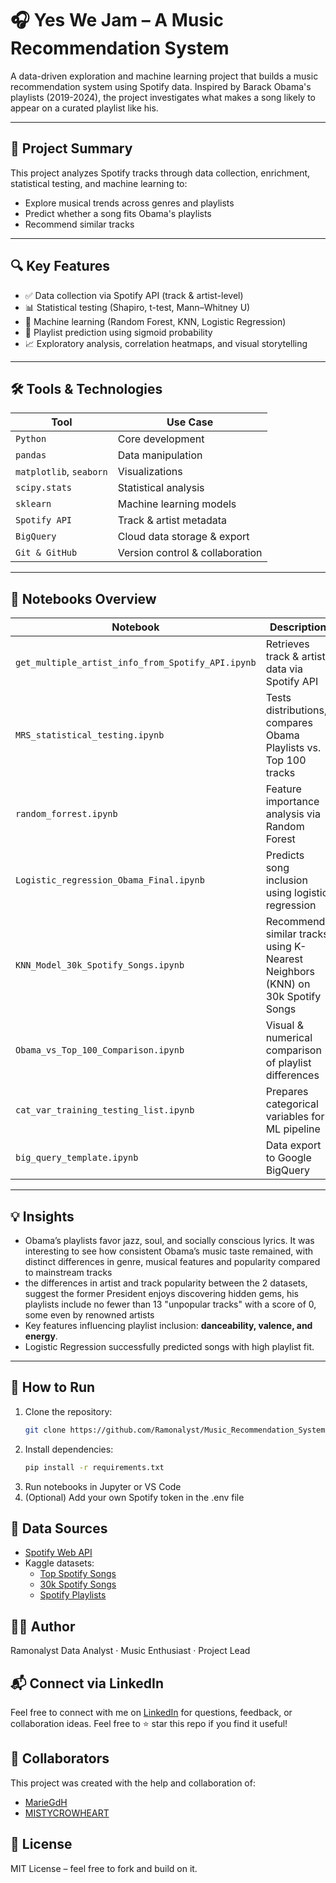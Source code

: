 # 🎧 Yes We Jam – A Music Recommendation System

A data-driven exploration and machine learning project that builds a music recommendation system using Spotify data. Inspired by Barack Obama's playlists (2019-2024), the project investigates what makes a song likely to appear on a curated playlist like his.

---

## 📌 Project Summary

This project analyzes Spotify tracks through data collection, enrichment, statistical testing, and machine learning to:
- Explore musical trends across genres and playlists
- Predict whether a song fits Obama's playlists
- Recommend similar tracks

---

## 🔍 Key Features

- ✅ Data collection via Spotify API (track & artist-level)
- 📊 Statistical testing (Shapiro, t-test, Mann–Whitney U)
- 🤖 Machine learning (Random Forest, KNN, Logistic Regression)
- 🔮 Playlist prediction using sigmoid probability
- 📈 Exploratory analysis, correlation heatmaps, and visual storytelling

---

## 🛠 Tools & Technologies

| Tool           | Use Case                             |
|----------------|--------------------------------------|
| `Python`       | Core development                     |
| `pandas`       | Data manipulation                    |
| `matplotlib`, `seaborn` | Visualizations               |
| `scipy.stats`  | Statistical analysis                 |
| `sklearn`      | Machine learning models              |
| `Spotify API`  | Track & artist metadata              |
| `BigQuery`     | Cloud data storage & export          |
| `Git & GitHub` | Version control & collaboration      |

---

## 🧠 Notebooks Overview

| Notebook                                   | Description                                                |
|-------------------------------------------|------------------------------------------------------------|
| `get_multiple_artist_info_from_Spotify_API.ipynb` | Retrieves track & artist data via Spotify API        |
| `MRS_statistical_testing.ipynb`           | Tests distributions, compares Obama Playlists vs. Top 100 tracks     |
| `random_forrest.ipynb`                    | Feature importance analysis via Random Forest              |
| `Logistic_regression_Obama_Final.ipynb`   | Predicts song inclusion using logistic regression          |
| `KNN_Model_30k_Spotify_Songs.ipynb`       | Recommends similar tracks using K-Nearest Neighbors (KNN) on 30k Spotify Songs |
| `Obama_vs_Top_100_Comparison.ipynb`       | Visual & numerical comparison of playlist differences      |
| `cat_var_training_testing_list.ipynb`     | Prepares categorical variables for ML pipeline             |
| `big_query_template.ipynb`                | Data export to Google BigQuery                             |

---

## 💡 Insights

- Obama’s playlists favor jazz, soul, and socially conscious lyrics. It was interesting to see how consistent Obama’s music taste remained, with distinct differences in genre, musical features and popularity compared to mainstream tracks
- the differences in artist and track popularity between the 2 datasets, suggest the former President enjoys discovering hidden gems, his playlists include no fewer than 13 "unpopular tracks" with a score of 0, some even by renowned artists
- Key features influencing playlist inclusion: **danceability, valence, and energy**.
- Logistic Regression successfully predicted songs with high playlist fit.

---

## 🚀 How to Run

1. Clone the repository:
   ```bash
   git clone https://github.com/Ramonalyst/Music_Recommendation_System.git
2. Install dependencies:
   ```bash
   pip install -r requirements.txt
3. Run notebooks in Jupyter or VS Code
4. (Optional) Add your own Spotify token in the .env file

## 📁 Data Sources

- [Spotify Web API](https://developer.spotify.com/documentation/web-api)
- Kaggle datasets:
  - [Top Spotify Songs](https://www.kaggle.com/datasets/nelgiriyewithana/top-spotify-songs-2023)
  - [30k Spotify Songs](https://www.kaggle.com/datasets/joebeachcapital/30000-spotify-songs)
  - [Spotify Playlists](https://www.kaggle.com/datasets/andrewmvd/spotify-playlists)

## 🙋‍♀️ Author

Ramonalyst
Data Analyst · Music Enthusiast · Project Lead

## 📬 Connect via LinkedIn

Feel free to connect with me on [LinkedIn](https://www.linkedin.com/in/ramona-mufi%C4%87-69b29b281/) for questions, feedback, or collaboration ideas.
Feel free to ⭐ star this repo if you find it useful!

## 🤝 Collaborators

This project was created with the help and collaboration of:
- [MarieGdH](https://github.com/MarieGdH)
- [MISTYCROWHEART](https://github.com/MISTYCROWHEART)

## 📌 License

MIT License – feel free to fork and build on it.

